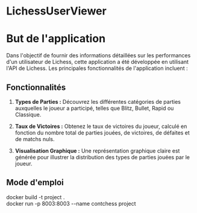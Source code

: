 # LichessUserViewer
<h1>But de l'application</h1>
<p>Dans l'objectif de fournir des informations détaillées sur les performances d'un utilisateur de Lichess, cette application a été développée en utilisant  l'API de Lichess. Les principales fonctionnalités de l'application incluent :</p>
<h2>Fonctionnalités</h2>

1. **Types de Parties :**  Découvrez les différentes catégories de parties auxquelles le joueur a participé, telles que Blitz, Bullet, Rapid ou Classique.

2. **Taux de Victoires :** Obtenez le taux de victoires du joueur, calculé en fonction du nombre total de parties jouées, de victoires, de défaites et de matchs nuls.

3. **Visualisation Graphique :** Une représentation graphique claire est générée pour illustrer la distribution des types de parties jouées par le joueur.

<h2>Mode d'emploi</h2>

docker build -t project . <br />
docker run -p 8003:8003 --name contchess project
